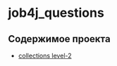 # job4j_questions

<h2>Содержимое проекта</h2>
<ul>
  <li><a href="https://github.com/nikisha-scipt/job4j_questions/blob/master/junior/dataStructuresAndAlgorithms.md#collections-pro">collections level-2 </a></li>
</ul>
